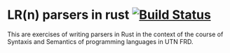 # LR(n) parsers in rust [![Build Status](https://travis-ci.org/franleplant/fn-parser.svg?branch=master)](https://travis-ci.org/franleplant/fn-parser)

This are exercises of writing parsers in Rust in the context
of the course of Syntaxis and Semantics of programming languages in UTN FRD.


